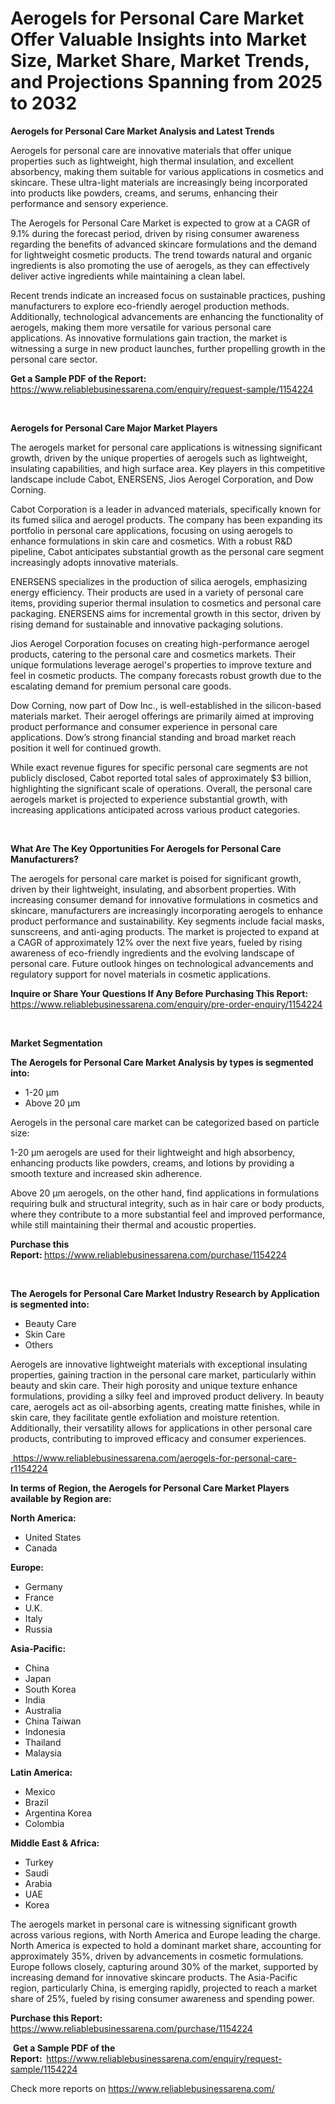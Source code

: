 <p><h1>Aerogels for Personal Care Market Offer Valuable Insights into Market Size, Market Share, Market Trends, and Projections Spanning from 2025 to 2032</h1></p><p><strong>Aerogels for Personal Care Market Analysis and Latest Trends</strong></p>
<p><p>Aerogels for personal care are innovative materials that offer unique properties such as lightweight, high thermal insulation, and excellent absorbency, making them suitable for various applications in cosmetics and skincare. These ultra-light materials are increasingly being incorporated into products like powders, creams, and serums, enhancing their performance and sensory experience.</p><p>The Aerogels for Personal Care Market is expected to grow at a CAGR of 9.1% during the forecast period, driven by rising consumer awareness regarding the benefits of advanced skincare formulations and the demand for lightweight cosmetic products. The trend towards natural and organic ingredients is also promoting the use of aerogels, as they can effectively deliver active ingredients while maintaining a clean label. </p><p>Recent trends indicate an increased focus on sustainable practices, pushing manufacturers to explore eco-friendly aerogel production methods. Additionally, technological advancements are enhancing the functionality of aerogels, making them more versatile for various personal care applications. As innovative formulations gain traction, the market is witnessing a surge in new product launches, further propelling growth in the personal care sector.</p></p>
<p><strong>Get a Sample PDF of the Report:&nbsp;</strong> <a href="https://www.reliablebusinessarena.com/enquiry/request-sample/1154224?utm_campaign=2527&utm_medium=2&utm_source=Github&utm_content=ia&utm_term=05042025&utm_id=aerogels-for-personal-care">https://www.reliablebusinessarena.com/enquiry/request-sample/1154224</a></p>
<p>&nbsp;</p>
<p><strong>Aerogels for Personal Care Major Market Players</strong></p>
<p><p>The aerogels market for personal care applications is witnessing significant growth, driven by the unique properties of aerogels such as lightweight, insulating capabilities, and high surface area. Key players in this competitive landscape include Cabot, ENERSENS, Jios Aerogel Corporation, and Dow Corning.</p><p>Cabot Corporation is a leader in advanced materials, specifically known for its fumed silica and aerogel products. The company has been expanding its portfolio in personal care applications, focusing on using aerogels to enhance formulations in skin care and cosmetics. With a robust R&D pipeline, Cabot anticipates substantial growth as the personal care segment increasingly adopts innovative materials.</p><p>ENERSENS specializes in the production of silica aerogels, emphasizing energy efficiency. Their products are used in a variety of personal care items, providing superior thermal insulation to cosmetics and personal care packaging. ENERSENS aims for incremental growth in this sector, driven by rising demand for sustainable and innovative packaging solutions.</p><p>Jios Aerogel Corporation focuses on creating high-performance aerogel products, catering to the personal care and cosmetics markets. Their unique formulations leverage aerogel's properties to improve texture and feel in cosmetic products. The company forecasts robust growth due to the escalating demand for premium personal care goods.</p><p>Dow Corning, now part of Dow Inc., is well-established in the silicon-based materials market. Their aerogel offerings are primarily aimed at improving product performance and consumer experience in personal care applications. Dow’s strong financial standing and broad market reach position it well for continued growth.</p><p>While exact revenue figures for specific personal care segments are not publicly disclosed, Cabot reported total sales of approximately $3 billion, highlighting the significant scale of operations. Overall, the personal care aerogels market is projected to experience substantial growth, with increasing applications anticipated across various product categories.</p></p>
<p>&nbsp;</p>
<p><strong>What Are The Key Opportunities For Aerogels for Personal Care Manufacturers?</strong></p>
<p><p>The aerogels for personal care market is poised for significant growth, driven by their lightweight, insulating, and absorbent properties. With increasing consumer demand for innovative formulations in cosmetics and skincare, manufacturers are increasingly incorporating aerogels to enhance product performance and sustainability. Key segments include facial masks, sunscreens, and anti-aging products. The market is projected to expand at a CAGR of approximately 12% over the next five years, fueled by rising awareness of eco-friendly ingredients and the evolving landscape of personal care. Future outlook hinges on technological advancements and regulatory support for novel materials in cosmetic applications.</p></p>
<p><strong>Inquire or Share Your Questions If Any Before Purchasing This Report:</strong> <a href="https://www.reliablebusinessarena.com/enquiry/pre-order-enquiry/1154224?utm_campaign=2527&utm_medium=2&utm_source=Github&utm_content=ia&utm_term=05042025&utm_id=aerogels-for-personal-care">https://www.reliablebusinessarena.com/enquiry/pre-order-enquiry/1154224</a></p>
<p>&nbsp;</p>
<p><strong>Market Segmentation</strong></p>
<p><strong>The Aerogels for Personal Care Market Analysis by types is segmented into:</strong></p>
<p><ul><li>1-20 μm</li><li>Above 20 μm</li></ul></p>
<p><p>Aerogels in the personal care market can be categorized based on particle size: </p><p>1-20 μm aerogels are used for their lightweight and high absorbency, enhancing products like powders, creams, and lotions by providing a smooth texture and increased skin adherence. </p><p>Above 20 μm aerogels, on the other hand, find applications in formulations requiring bulk and structural integrity, such as in hair care or body products, where they contribute to a more substantial feel and improved performance, while still maintaining their thermal and acoustic properties.</p></p>
<p><strong>Purchase this Report:&nbsp;</strong><a href="https://www.reliablebusinessarena.com/purchase/1154224?utm_campaign=2527&utm_medium=2&utm_source=Github&utm_content=ia&utm_term=05042025&utm_id=aerogels-for-personal-care">https://www.reliablebusinessarena.com/purchase/1154224</a></p>
<p>&nbsp;</p>
<p><strong>The Aerogels for Personal Care Market Industry Research by Application is segmented into:</strong></p>
<p><ul><li>Beauty Care</li><li>Skin Care</li><li>Others</li></ul></p>
<p><p>Aerogels are innovative lightweight materials with exceptional insulating properties, gaining traction in the personal care market, particularly within beauty and skin care. Their high porosity and unique texture enhance formulations, providing a silky feel and improved product delivery. In beauty care, aerogels act as oil-absorbing agents, creating matte finishes, while in skin care, they facilitate gentle exfoliation and moisture retention. Additionally, their versatility allows for applications in other personal care products, contributing to improved efficacy and consumer experiences.</p></p>
<p><a href="https://www.reliablebusinessarena.com/aerogels-for-personal-care-r1154224?utm_campaign=2527&utm_medium=2&utm_source=Github&utm_content=ia&utm_term=05042025&utm_id=aerogels-for-personal-care">&nbsp;https://www.reliablebusinessarena.com/aerogels-for-personal-care-r1154224</a></p>
<p><strong>In terms of Region, the Aerogels for Personal Care Market Players available by Region are:</strong></p>
<p>
    <p> <strong> North America: </strong>
        <ul>
            <li>United States</li>
            <li>Canada</li>
        </ul>
        </p> 
    <p> <strong> Europe: </strong>
        <ul>
            <li>Germany</li>
            <li>France</li>
            <li>U.K.</li>
            <li>Italy</li>
            <li>Russia</li>
        </ul>
        </p> 
    <p> <strong> Asia-Pacific: </strong>
        <ul>
            <li>China</li>
            <li>Japan</li>
            <li>South Korea</li>
            <li>India</li>
            <li>Australia</li>
            <li>China Taiwan</li>
            <li>Indonesia</li>
            <li>Thailand</li>
            <li>Malaysia</li>
        </ul>
        </p> 
    <p> <strong> Latin America: </strong>
        <ul>
            <li>Mexico</li>
            <li>Brazil</li>
            <li>Argentina Korea</li>
            <li>Colombia</li>
        </ul>
        </p> 
    <p> <strong> Middle East & Africa: </strong>
        <ul>
            <li>Turkey</li>
            <li>Saudi</li>
            <li>Arabia</li>
            <li>UAE</li>
            <li>Korea</li>
        </ul>
    </p>
    </p>
<p><p>The aerogels market in personal care is witnessing significant growth across various regions, with North America and Europe leading the charge. North America is expected to hold a dominant market share, accounting for approximately 35%, driven by advancements in cosmetic formulations. Europe follows closely, capturing around 30% of the market, supported by increasing demand for innovative skincare products. The Asia-Pacific region, particularly China, is emerging rapidly, projected to reach a market share of 25%, fueled by rising consumer awareness and spending power.</p></p>
<p><strong>Purchase this Report: </strong><a href="https://www.reliablebusinessarena.com/purchase/1154224?utm_campaign=2527&utm_medium=2&utm_source=Github&utm_content=ia&utm_term=05042025&utm_id=aerogels-for-personal-care">https://www.reliablebusinessarena.com/purchase/1154224</a></p>
<p>&nbsp;<strong>Get a Sample PDF of the Report:&nbsp;&nbsp;</strong><a href="https://www.reliablebusinessarena.com/enquiry/request-sample/1154224?utm_campaign=2527&utm_medium=2&utm_source=Github&utm_content=ia&utm_term=05042025&utm_id=aerogels-for-personal-care">https://www.reliablebusinessarena.com/enquiry/request-sample/1154224</a></p>
<p><strong></strong></p>
<p>Check more reports on <a href="https://www.reliablebusinessarena.com/?utm_campaign=2527&utm_medium=2&utm_source=Github&utm_content=ia&utm_term=05042025&utm_id=aerogels-for-personal-care">https://www.reliablebusinessarena.com/</a></p>